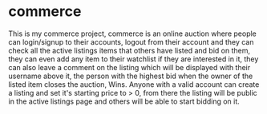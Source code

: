 # commerce
This is my commerce project, commerce is an online auction where people can login/signup to their accounts, logout from their account and they can check all the active listings items that others have listed and bid on them, they can even add any item to their watchlist if they are interested in it, they can also leave a comment on the listing which will be displayed with their username above it, the person with the highest bid when the owner of the listed item closes the auction, Wins. Anyone with a valid account can create a listing and set it's starting price to > 0, from there the listing will be public in the active listings page and others will be able to start bidding on it.
